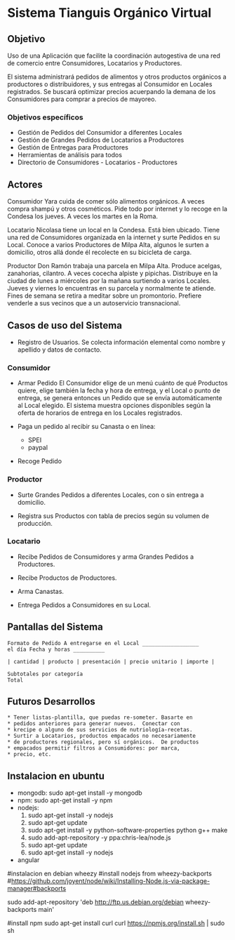 Sistema Tianguis Orgánico Virtual
=================================

## Objetivo

Uso de una Aplicación que facilite la coordinación autogestiva de una
red de comercio entre Consumidores, Locatarios y Productores.

El sistema administrará pedidos de alimentos y otros productos
orgánicos a productores o distribuidores, y sus entregas al Consumidor
en Locales registrados. Se buscará optimizar precios acuerpando la
demana de los Consumidores para comprar a precios de mayoreo.

### Objetivos específicos
* Gestión de Pedidos del Consumidor a diferentes Locales
* Gestión de Grandes Pedidos de Locatarios a Productores 
* Gestión de Entregas para Productores
* Herramientas de análisis para todos
* Directorio de Consumidores - Locatarios - Productores


## Actores

Consumidor Yara cuida de comer sólo alimentos orgánicos. A
veces compra shampú y otros cosméticos. Pide todo por internet
y lo recoge en la Condesa los jueves. A veces los martes en la
Roma.

Locatario Nicolasa tiene un local en la Condesa. Está bien
ubicado. Tiene una red de Consumidores organizada en la
internet y surte Pedidos en su Local.  Conoce a varios
Productores de Milpa Alta, algunos le surten a domicilio,
otros allá donde él recolecte en su bicicleta de carga.

Productor Don Ramón trabaja una parcela en Milpa Alta. Produce
acelgas, zanahorias, cilantro. A veces cocecha alpiste y
pipichas. Distribuye en la ciudad de lunes a miércoles por la
mañana surtiendo a varios Locales. Jueves y viernes lo
encuentras en su parcela y normalmente te atiende. Fines de
semana se retira a meditar sobre un promontorio. Prefiere
venderle a sus vecinos que a un autoservicio transnacional.


## Casos de uso del Sistema

* Registro de Usuarios. Se colecta información
elemental como nombre y apellido y datos de
contacto.

### Consumidor

* Armar Pedido El Consumidor elige de un menú
cuánto de qué Productos quiere, elige también la fecha y hora
de entrega, y el Local o punto de entrega, se genera entonces
un Pedido que se envía automáticamente al Local elegido. El
sistema muestra opciones disponibles según la oferta de
horarios de entrega en los Locales registrados.  

* Paga un pedido al recibir su Canasta o en línea: 
    * SPEI 
    * paypal 
* Recoge Pedido

### Productor

 * Surte Grandes Pedidos a diferentes Locales, con o sin entrega a domicilio.  

 * Registra sus Productos con tabla de precios según su volumen de producción.

### Locatario
 * Recibe Pedidos de Consumidores y arma Grandes Pedidos a Productores.

 * Recibe Productos de Productores.

 * Arma Canastas.

 * Entrega Pedidos a Consumidores en su Local.


## Pantallas del Sistema

	Formato de Pedido A entregarse en el Local __________________
	el día Fecha y horas __________

	| cantidad | producto | presentación | precio unitario | importe |

	Subtotales por categoría 
	Total




## Futuros Desarrollos

	* Tener listas-plantilla, que puedas re-someter. Basarte en
	* pedidos anteriores para generar nuevos.  Conectar con
	* krecipe o alguno de sus servicios de nutriología-recetas.
	* Surtir a Locatarios, productos empacados no necesariamente
	* de productores regionales, pero sí orgánicos.  De productos
	* empacados permitir filtros a Consumidores: por marca,
	* precio, etc.



## Instalacion en ubuntu

* mongodb: sudo apt-get install -y mongodb
* npm: sudo apt-get install -y npm
* nodejs:
    1. sudo apt-get install -y nodejs
    2. sudo apt-get update
    3. sudo apt-get install -y python-software-properties python g++ make
    4. sudo add-apt-repository -y ppa:chris-lea/node.js
    5. sudo apt-get update
    6. sudo apt-get install -y nodejs
* angular


#instalacion en debian wheezy
  #install nodejs from wheezy-backports
  #https://github.com/joyent/node/wiki/Installing-Node.js-via-package-manager#backports

  sudo add-apt-repository 'deb http://ftp.us.debian.org/debian wheezy-backports main'

  #install npm
  sudo apt-get install curl
  curl https://npmjs.org/install.sh | sudo sh
